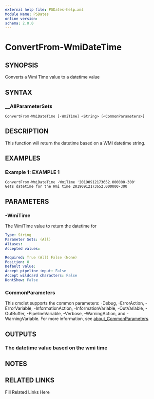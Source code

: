 ```yaml
---
external help file: PSDates-help.xml
Module Name: PSDates
online version: 
schema: 2.0.0
---
```


# ConvertFrom-WmiDateTime

## SYNOPSIS

Converts a Wmi Time value to a datetime value

## SYNTAX

### __AllParameterSets

```
ConvertFrom-WmiDateTime [-WmiTime] <String> [<CommonParameters>]
```

## DESCRIPTION

This function will return the datetime based on a WMI datetime string.


## EXAMPLES

### Example 1: EXAMPLE 1

```
ConvertFrom-WmiDateTime -WmiTime '20190912173652.000000-300'
Gets datetime for the Wmi time 20190912173652.000000-300
```








## PARAMETERS

### -WmiTime

The WmiTime value to return the datetime for

```yaml
Type: String
Parameter Sets: (All)
Aliases: 
Accepted values: 

Required: True (All) False (None)
Position: 0
Default value: 
Accept pipeline input: False
Accept wildcard characters: False
DontShow: False
```


### CommonParameters

This cmdlet supports the common parameters: -Debug, -ErrorAction, -ErrorVariable, -InformationAction, -InformationVariable, -OutVariable, -OutBuffer, -PipelineVariable, -Verbose, -WarningAction, and -WarningVariable. For more information, see [about_CommonParameters](http://go.microsoft.com/fwlink/?LinkID=113216).

## OUTPUTS

### The datetime value based on the wmi time


## NOTES



## RELATED LINKS

Fill Related Links Here

